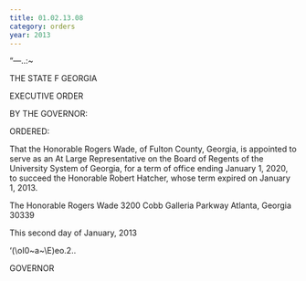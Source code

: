 ```yaml
---
title: 01.02.13.08
category: orders
year: 2013
---
```

   

“—..:~

THE STATE F GEORGIA

EXECUTIVE ORDER

BY THE GOVERNOR:

ORDERED:

That the Honorable Rogers Wade, of Fulton County, Georgia, is
appointed to serve as an At Large Representative on the Board of
Regents of the University System of Georgia, for a term of office
ending January 1, 2020, to succeed the Honorable Robert Hatcher,
whose term expired on January 1, 2013.

The Honorable Rogers Wade
3200 Cobb Galleria Parkway
Atlanta, Georgia 30339

This second day of January, 2013

‘(\oI0~a~\E)eo.2..

GOVERNOR

